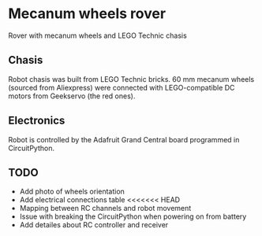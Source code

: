 # Mecanum wheels rover
 Rover with mecanum wheels and LEGO Technic chasis

## Chasis
 Robot chasis was built from LEGO Technic bricks. 60 mm mecanum wheels (sourced from Aliexpress) were connected with LEGO-compatible DC motors from Geekservo (the red ones).

## Electronics
 Robot is controlled by the Adafruit Grand Central board programmed in CircuitPython.

## TODO
* Add photo of wheels orientation
* Add electrical connections table
<<<<<<< HEAD
* Mapping between RC channels and robot movement
* Issue with breaking the CircuitPython when powering on from battery
* Add detailes about RC controller and receiver
